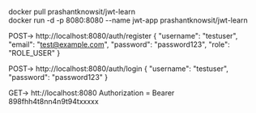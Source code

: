 docker pull prashantknowsit/jwt-learn  
docker run -d -p 8080:8080 --name jwt-app prashantknowsit/jwt-learn  


POST-> http://localhost:8080/auth/register
{
  "username": "testuser",
  "email": "test@example.com",
  "password": "password123",
  "role": "ROLE_USER"
}




POST-> http://localhost:8080/auth/login
{
  "username": "testuser",
  "password": "password123"
}

GET-> htt://localhost:8080
Authorization = Bearer 898fhh4t8nn4n9t94txxxxx
